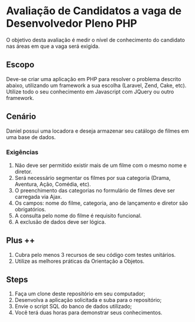 # Avaliação de Candidatos a vaga de Desenvolvedor Pleno PHP
O objetivo desta avaliação é medir o nível de conhecimento do candidato nas áreas em que a vaga será exigida.

## Escopo
Deve-se criar uma aplicação em PHP para resolver o problema descrito abaixo, utilizando um framework a sua escolha (Laravel, Zend, Cake, etc).
Utilize todo o seu conhecimento em Javascript com JQuery ou outro framework.

## Cenário
Daniel possui uma locadora e deseja armazenar seu catálogo de filmes em uma base de dados.
### Exigências
1. Não deve ser permitido existir mais de um filme com o mesmo nome e diretor.
2. Será necessário segmentar os filmes por sua categoria (Drama, Aventura, Ação, Comédia, etc).
3. O preenchimento das categorias no formulário de filmes deve ser carregada via Ajax.
4. Os campos: nome do filme, categoria, ano de lançamento e diretor são obrigatórios.
5. A consulta pelo nome do filme é requisito funcional.
6. A exclusão de dados deve ser lógica.

## Plus ++
1. Cubra pelo menos 3 recursos de seu código com testes unitários.
2. Utilize as melhores práticas da Orientação a Objetos.

## Steps
1. Faça um clone deste repositório em seu computador;
2. Desenvolva a aplicação solicitada e suba para o repositório;
3. Envie o script SQL do banco de dados utilizado;
4. Você terá duas horas para demonstrar seus conhecimentos.
